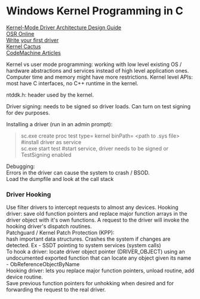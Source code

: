 # Windows Kernel Programming in C     
[Kernel-Mode Driver Architecture Design Guide](https://learn.microsoft.com/en-us/windows-hardware/drivers/kernel/)      
[OSR Online](https://community.osr.com/c/ntdev/7)  
[Write your first driver](https://learn.microsoft.com/en-us/windows-hardware/drivers/gettingstarted/writing-your-first-driver)       
[Kernel Cactus](https://spikysabra.gitbook.io/kernelcactus)   
[CodeMachine Articles](https://codemachine.com/articles.html)   

Kernel vs user mode programming: working with low level existing OS / hardware abstractions and services instead of high level application ones. Computer time and memory might have more restrictions. Kernel level APIs: most have C interfaces, no C++ runtime in the kernel.                                                                                

ntddk.h: header used by the kernel.    

Driver signing: needs to be signed so driver loads. Can turn on test signing for dev purposes.   

Installing a driver (run in an admin prompt):    
> sc.exe create proc test type= kernel binPath= <path to .sys file>    #install driver as service   
> sc.exe start test    #start service, driver needs to be signed or TestSigning enabled   

Debugging:   
Errors in the driver can cause the system to crash / BSOD.     
Load the dumpfile and look at the call stack 

### Driver Hooking       
Use filter drivers to intercept requests to almost any devices. Hooking driver: save old function pointers and replace major function arrays in the driver object with it's own functions. A request to the driver will invoke the hooking driver's dispatch routines.    
Patchguard / Kernel Patch Protection (KPP):   
hash important data structures. Crashes the system if changes are detected. Ex - SSDT pointing to system services (system calls)        
To hook a driver: locate driver object pointer (DRIVER_OBJECT) using an undocumented exported function that can locate any object given its name - ObReferenceObjectByName      
Hooking driver: lets you replace major function pointers, unload routine, add device routine.     
Save previous function pointers for unhokking when desired and for forwarding the request to the real driver.     
